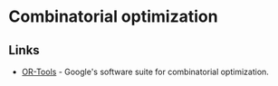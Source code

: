 # Combinatorial optimization

## Links

* [OR-Tools](https://github.com/google/or-tools) - Google's software suite for combinatorial optimization.

